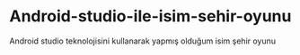 # Android-studio-ile-isim-sehir-oyunu
 Android studio teknolojisini kullanarak yapmış olduğum isim şehir oyunu
